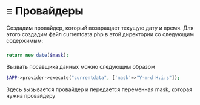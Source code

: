 # ≡ Провайдеры

Создадим провайдер, который возвращает текущую дату и время. Для этого создадим файл currentdata.php в этой директории
со следующим содержимым:

#####
```php
return new date($mask);
```


Вызвать посавщика данных можно следующим образом

```php
$APP->provider->execute("currentdata", ['mask'=>"Y-m-d H:i:s"]);
```

Здесь вызывается провайдер и передается переменная mask, которая нужна провайдеру

